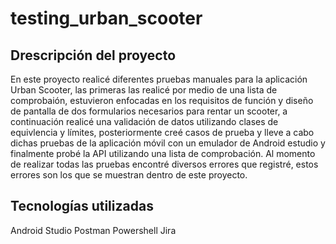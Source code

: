 # testing_urban_scooter
## Drescripción del proyecto
En este proyecto realicé diferentes pruebas manuales para la aplicación Urban Scooter, las primeras las realicé por medio de una lista de comprobaión, estuvieron enfocadas en los requisitos de función y diseño de pantalla de dos formularios necesarios para rentar un scooter, a continuación realicé una validación de datos utilizando clases de equivlencia y límites, posteriormente creé casos de prueba y lleve a cabo dichas pruebas de la aplicación móvil con un emulador de Android estudio y finalmente probé la API utilizando una lista de comprobación. Al momento de realizar todas las pruebas encontré diversos errores que registré, estos errores son los que se muestran dentro de este proyecto.

## Tecnologías utilizadas
Android Studio
Postman
Powershell
Jira
